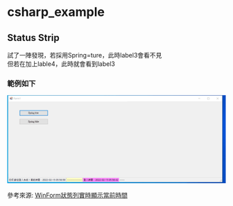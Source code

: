 # csharp_example

## Status Strip

試了一陣發現，若採用Spring=ture，此時label3會看不見  
但若在加上lable4，此時就會看到label3  


### 範例如下

![image](https://github.com/erwinchang/csharp_example/blob/StatusStrip_Ex02/gif/status-strip.gif)


參考來源: [WinForm狀態列實時顯示當前時間][1]  

[1]:https://www.it145.com/9/77293.html